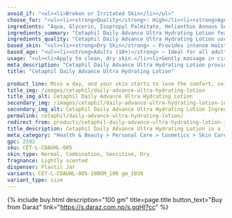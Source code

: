 ```yaml
---
avoid_if: "<ul><li>Broken or Irritated Skin</li></ul>"
choose_for: "<ul><li><strong>Quality</strong>: High</li><li><strong>Age</strong>: Adults (18+).</li><li><strong>Skin Types</strong>: Dry Skin, Sensitive Skin, Rough or Flaky Skin, Normal to Combination Skin.</li><li><strong>Effective For</strong>: Everyday Moisturization.</li></ul>"
ingredients: "Aqua, Glycerin, Isopropyl Palmitate, Helianthus Annuus Seed Oil, Cetearyl Alcohol, Ceteareth-20, Dimethicone, Butyrospermum Parkii Butter, Panthenol, Niacinamide, Tocopheryl Acetate, Sodium PCA, Pantolactone, Glyceryl Stearate, Acrylates/C10-30 Alkyl Acrylate Crosspolymer, Sodium Benzoate, Potassium Sorbate, Citric Acid."
ingredients_summary: "Cetaphil Daily Advance Ultra Hydrating Lotion features key ingredients like <strong>Glycerin</strong> and <strong>Sodium PCA</strong> to attract moisture, <strong>Dimethicone</strong> for smoothness, and <strong>Helianthus Annuus Seed Oil</strong> and <strong>Shea Butter</strong> to deeply nourish. <strong>Niacinamide</strong> and <strong>Panthenol</strong> soothe and improve skin texture, while <strong>Vitamin E</strong> offers antioxidant protection. Together, these ingredients help restore and maintain skin’s hydration and barrier, ideal for dry, sensitive skin."
ingredients_quality: "Cetaphil Daily Advance Ultra Hydrating Lotion uses <strong>high-quality</strong> ingredients like <strong>Glycerin</strong> and <strong>Sodium PCA</strong> to attract moisture, <strong>Dimethicone</strong> for smoothness, and <strong>Shea Butter</strong> and <strong>Helianthus Annuus Seed Oil</strong> for deep nourishment. <strong>Niacinamide</strong>, <strong>Panthenol</strong>, and <strong>Vitamin E</strong> soothe, strengthen, and protect the skin, making it ideal for sensitive, dry skin."
based_skin: "<ul><li><strong>Dry Skin</strong> – Provides intense moisture and helps maintain hydration throughout the day.</li><li><strong>Sensitive Skin</strong> – Formulated to be gentle and soothing, ideal for skin prone to irritation.</li><li><strong>Normal Skin</strong> – Offers balanced hydration without being heavy or greasy.</li><li><strong>Rough or Flaky Skin</strong> – Helps restore softness and smoothness by replenishing the skin’s moisture barrier.</li></ul>"
based_age: "<ul><li><strong>Adults (18+)</strong> – Ideal for all adult skin types, especially dry and sensitive skin.</li><li><strong>Teenagers (13-17)</strong> – Safe for teens with dry or sensitive skin, offering gentle hydration.</li><li><strong>Older Adults (50+)</strong> – Helps maintain skin hydration and supports the skin barrier as skin becomes drier with age.</li></ul>"
usage: "<ul><li>Apply to clean, dry skin.</li><li>Gently massage in circular motions until fully absorbed.</li><li>Use on both face and body for all-over hydration.</li><li>Apply daily, preferably after showering or as needed for moisture boost.</li><li>Can be used both in the morning and at night.</li></ul>"
meta_description: "Cetaphil Daily Advance Ultra Hydrating Lotion provides long-lasting hydration, perfect for dry, sensitive skin, & helps restore moisture for smooth, soft skin."
title: "Cetaphil Daily Advance Ultra Hydrating Lotion"

product_line: Miss a day, and your skin starts to lose the comfort, softness, and protection it depends on.
title_img: /images/cetaphil/daily-advance-ultra-hydrating-lotion
title_img_alt: Cetaphil Daily Advance Ultra Hydrating Lotion
secondary_img: /images/cetaphil/daily-advance-ultra-hydrating-lotion-ingredients-label
secondary_img_alt: Cetaphil Daily Advance Ultra Hydrating Lotion Ingredients Label
permalink: cetaphil/daily-advance-ultra-hydrating-lotion/
redirect_from: products/cetaphil-daily-advance-ultra-hydrating-lotion-in-nepal
title_description: Cetaphil Daily Advance Ultra Hydrating Lotion is a lightweight, non-greasy moisturizer designed to intensively hydrate and protect dry skin for 24-hour relief. Infused with glycerin and panthenol, it provides long-lasting moisture while soothing and replenishing the skin’s natural barrier. Fragrance-free and dermatologically tested, this lotion is ideal for sensitive skin and suitable for both face and body. With its gentle formula, it helps improve skin's hydration without irritation, making it perfect for everyday use.
meta_category: "Health & Beauty > Personal Care > Cosmetics > Skin Care > Lotion & Moisturizer"
gpc: 2592
sku: CET-L-CDAUHL-005
skin_type: Normal, Combination, Sensitive, Dry
fragnance: Lightly scented
dispenser: Plastic Jar
variants: CET-L-CDAUHL-005-100GM_100 gm_1039
variant_type: size
---
```

{% include buy.html description="100 gm" title=page.title button_text="Buy from Daraz" link="https://s.daraz.com.np/s.ggHI?cc" %}